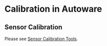# Calibration in Autoware

## Sensor Calibration

Please see [Sensor Calibration Tools](https://github.com/tier4/calibration_tools/blob/main/sensor/README.md).
